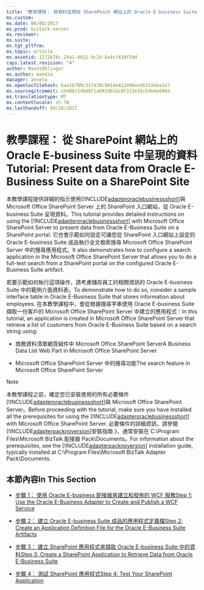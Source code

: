 ```yaml
---
title: "教學課程： 將資料呈現從 SharePoint 網站上的 Oracle E-business Suite |Microsoft 文件"
ms.custom: 
ms.date: 06/08/2017
ms.prod: biztalk-server
ms.reviewer: 
ms.suite: 
ms.tgt_pltfrm: 
ms.topic: article
ms.assetid: 1272b76c-29a1-4912-9c2d-8a4cf43df59d
caps.latest.revision: "4"
author: MandiOhlinger
ms.author: mandia
manager: anneta
ms.openlocfilehash: 6aa1b709c317438c9614e412496eedb318dea3a7
ms.sourcegitcommit: cb908c540d8f1a692d01dc8f313e16cb4b4e696d
ms.translationtype: MT
ms.contentlocale: zh-TW
ms.lasthandoff: 09/20/2017
---
```

# <a name="tutorial-present-data-from-oracle-e-business-suite-on-a-sharepoint-site"></a><span data-ttu-id="48b67-102">教學課程： 從 SharePoint 網站上的 Oracle E-business Suite 中呈現的資料</span><span class="sxs-lookup"><span data-stu-id="48b67-102">Tutorial: Present data from Oracle E-Business Suite on a SharePoint Site</span></span>
<span data-ttu-id="48b67-103">本教學課程提供詳細的指示使用[!INCLUDE[adapteroraclebusinessshort](../../includes/adapteroraclebusinessshort-md.md)]與 Microsoft Office SharePoint Server 上的 SharePoint 入口網站，從 Oracle E-business Suite 呈現資料。</span><span class="sxs-lookup"><span data-stu-id="48b67-103">This tutorial provides detailed instructions on using the [!INCLUDE[adapteroraclebusinessshort](../../includes/adapteroraclebusinessshort-md.md)] with Microsoft Office SharePoint Server to present data from Oracle E-Business Suite on a SharePoint portal.</span></span> <span data-ttu-id="48b67-104">它也會示範如何設定可讓您從 SharePoint 入口網站上設定的 Oracle E-business Suite 成品執行全文檢索搜尋 Microsoft Office SharePoint Server 中的搜尋應用程式。</span><span class="sxs-lookup"><span data-stu-id="48b67-104">It also demonstrates how to configure a search application in the Microsoft Office SharePoint Server that allows you to do a full-text search from a SharePoint portal on the configured Oracle E-Business Suite artifact.</span></span>  
  
 <span data-ttu-id="48b67-105">若要示範如何執行這項操作，請考慮儲存員工的相關資訊的 Oracle E-business Suite 中的範例介面資料表。</span><span class="sxs-lookup"><span data-stu-id="48b67-105">To demonstrate how to do so, consider a sample interface table in Oracle E-Business Suite that stores information about employees.</span></span> <span data-ttu-id="48b67-106">在本教學課程中，會從根據搜尋字串使用 Oracle E-business Suite 擷取一份客戶的 Microsoft Office SharePoint Server 中建立的應用程式：</span><span class="sxs-lookup"><span data-stu-id="48b67-106">In this tutorial, an application is created in Microsoft Office SharePoint Server that retrieve a list of customers from Oracle E-Business Suite based on a search string using:</span></span>  
  
-   <span data-ttu-id="48b67-107">商務資料清單網頁組件中 Microsoft Office SharePoint Server</span><span class="sxs-lookup"><span data-stu-id="48b67-107">A Business Data List Web Part in Microsoft Office SharePoint Server</span></span>  
  
-   <span data-ttu-id="48b67-108">Microsoft Office SharePoint Server 中的搜尋功能</span><span class="sxs-lookup"><span data-stu-id="48b67-108">The search feature in Microsoft Office SharePoint Server</span></span>  
  
> [!NOTE]
>  <span data-ttu-id="48b67-109">本教學課程之前，確定您已安裝使用的所有必要條件[!INCLUDE[adapteroraclebusinessshort](../../includes/adapteroraclebusinessshort-md.md)]與 Microsoft Office SharePoint Server。</span><span class="sxs-lookup"><span data-stu-id="48b67-109">Before proceeding with the tutorial, make sure you have installed all the prerequisites for using the [!INCLUDE[adapteroraclebusinessshort](../../includes/adapteroraclebusinessshort-md.md)] with Microsoft Office SharePoint Server.</span></span> <span data-ttu-id="48b67-110">必要條件的詳細資訊，請參閱[!INCLUDE[adapterpacknoversion](../../includes/adapterpacknoversion-md.md)]安裝指南 》，通常安裝在 C:\Program Files\Microsoft BizTalk 配接器 Pack\Documents。</span><span class="sxs-lookup"><span data-stu-id="48b67-110">For information about the prerequisites, see the [!INCLUDE[adapterpacknoversion](../../includes/adapterpacknoversion-md.md)] installation guide, typically installed at C:\Program Files\Microsoft BizTalk Adapter Pack\Documents.</span></span>  
  
## <a name="in-this-section"></a><span data-ttu-id="48b67-111">本節內容</span><span class="sxs-lookup"><span data-stu-id="48b67-111">In This Section</span></span>  
  
-   [<span data-ttu-id="48b67-112">步驟 1： 使用 Oracle E-business 配接器來建立和發佈的 WCF 服務</span><span class="sxs-lookup"><span data-stu-id="48b67-112">Step 1: Use the Oracle E-Business Adapter to Create and Publish a WCF Service</span></span>](../../adapters-and-accelerators/adapter-oracle-ebs/step-1-use-the-oracle-e-business-adapter-to-create-and-publish-a-wcf-service.md)  
  
-   [<span data-ttu-id="48b67-113">步驟 2： 建立 Oracle E-business Suite 成品的應用程式定義檔</span><span class="sxs-lookup"><span data-stu-id="48b67-113">Step 2: Create an Application Definition File for the Oracle E-Business Suite Artifacts</span></span>](../../adapters-and-accelerators/adapter-oracle-ebs/step-2-create-an-application-definition-file-for-the-oracle-ebs-artifacts.md)  
  
-   [<span data-ttu-id="48b67-114">步驟 3： 建立 SharePoint 應用程式來擷取 Oracle E-business Suite 中的資料</span><span class="sxs-lookup"><span data-stu-id="48b67-114">Step 3: Create a SharePoint Application to Retrieve Data from Oracle E-Business Suite</span></span>](../../adapters-and-accelerators/adapter-oracle-ebs/step-3-create-a-sharepoint-application-to-retrieve-data-from-oracle-ebs.md)  
  
-   [<span data-ttu-id="48b67-115">步驟 4： 測試 SharePoint 應用程式</span><span class="sxs-lookup"><span data-stu-id="48b67-115">Step 4: Test Your SharePoint Application</span></span>](../../adapters-and-accelerators/adapter-oracle-ebs/step-4-test-your-sharepoint-application.md)